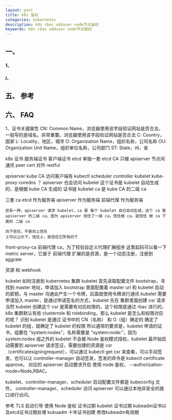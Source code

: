 ```yaml
---
layout: post
title: k8s 鉴权 
categories: kubernetes
description: k8s rbac adduser node节点鉴权
keywords: k8s rbac adduser node节点鉴权 
---
```

## 一、 
#### 1、
##### I、 
## 五、 参考 
## 六、 FAQ


1、证书关键属性
CN: Common Name，浏览器使用该字段验证网站是否合法，一般写的是域名。非常重要。浏览器使用该字段验证网站是否合法
C: Country， 国家
L: Locality，地区，城市
O: Organization Name，组织名称，公司名称
OU: Organization Unit Name，组织单位名称，公司部门
ST: State，州，省



k8s 证书  服务端证书 客户端证书
etcd 单独一套 etcd CA 只被 apiserver
    节点间通讯  peer cert
    对外 restful


apiserver kube CA
    访问客户端有
        kubectl
        scheduler
        controller
        kubelet
        kube-proxy coredns ？
    apiserver 也会访问 kubelet  这个证书是 kubelet 自动生成的，是根据 kube CA 生成的  证书链 kubelet ca 是 kube CA 的二级 ca


三套 ca
    etcd 作为服务端
    apiserver 作为服务端
    前端代理 作为服务端

    还有一种，apiserver 请求 kubelet，ca 是 每个 kubelet 自己自动生成，这个 ca 是 apiserver 的二级 ca，因为 apiserver 信任了一级 ca，信任根 ca，就信任 根 ca 下面的 二级 ca

    向下信任，不是向上信任
    上可以公示下，信任上，就信任它所有的下


front-proxy-ca
前端代理 ca，为了校验自定义代理扩展程序
这里起码可以看一下 metric server，它属于 前端代理
扩展的是资源，是一个动态注册，注册到 aggrate

资源 和 webhook










kubelet 如何注册到 kubernetes 集群
kubelet 首先读取配置文件 bootstrap，寻找到 master 地址，申请加入
bootstrap 里面配置着 master url 和 kubelet 启动的密钥，与 master 沟通会产生一个令牌，后面就使用令牌进行通讯
kubelet 需要申请加入 master，是通过申请签名的方式，kubelet 先在 集群里面创建 csr 请求
当然 kubelet 创建这个 csr 是需要有对应权限的，这个权限是通过 rbac 进行的，k8s 集群默认有些 clusterrole 和 rolebinding，那么 kubelet 是怎么和权限对应的呢？
识别 kubelet 是通过 证书中的 CN（名称） 和 O（组）确定的
确定了kubelet 的组，就确定了 kubelet 的权限
所以通常的要求是，kubelet 申请的证书，组要在 “system:nodes”，名称需要是 “system:node:<nodeName>”，因为 system:nodes 组之外的 kubelet 不会被 Node 鉴权模式授权，kubelet 最开始启动需要到 apiserver 请求签证，需要创建的资源是 csr（certificatesigningrequest），可以通过 kubectl get csr 来查看，可以手动签发，也可以让 controller-manager 自动签发，签发的命令是 kubectl certificate approve。
对应的 apiserver 启动要求开启 使用 node 鉴权， --authorization-mode=Node,RBAC。

kubelet、controller-manager、scheduler 启动配置文件都是 kubeconfig 文件。
controller-manager、scheduler 访问 apiserver 可以通过本地非安全的接口进行访问。
 


参考
TLS 启动引导
使用 Node 鉴权
 证书过期
kubelet 证书过期
kubeadm证书以及etcd证书过期处理
kubuadm 十年证书创建
修改kubeadm有效期
